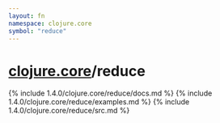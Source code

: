 ```yaml
---
layout: fn
namespace: clojure.core
symbol: "reduce"
---
```


# [clojure.core](../)/reduce

{% include 1.4.0/clojure.core/reduce/docs.md %}
{% include 1.4.0/clojure.core/reduce/examples.md %}
{% include 1.4.0/clojure.core/reduce/src.md %}

